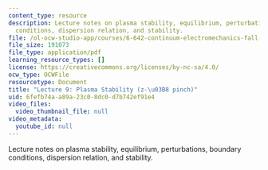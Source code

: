 ```yaml
---
content_type: resource
description: Lecture notes on plasma stability, equilibrium, perturbations, boundary
  conditions, dispersion relation, and stability.
file: /ol-ocw-studio-app/courses/6-642-continuum-electromechanics-fall-2008/6fefb74aa89a23c08dc0d7b742ef91e4_lec09_f08.pdf
file_size: 191073
file_type: application/pdf
learning_resource_types: []
license: https://creativecommons.org/licenses/by-nc-sa/4.0/
ocw_type: OCWFile
resourcetype: Document
title: "Lecture 9: Plasma Stability (z-\u03B8 pinch)"
uid: 6fefb74a-a89a-23c0-8dc0-d7b742ef91e4
video_files:
  video_thumbnail_file: null
video_metadata:
  youtube_id: null
---
```

Lecture notes on plasma stability, equilibrium, perturbations, boundary conditions, dispersion relation, and stability.